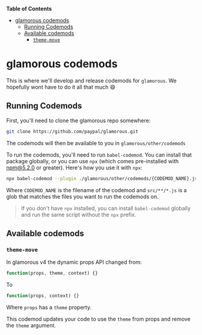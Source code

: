 <!-- START doctoc generated TOC please keep comment here to allow auto update -->
<!-- DON'T EDIT THIS SECTION, INSTEAD RE-RUN doctoc TO UPDATE -->
**Table of Contents**

- [glamorous codemods](#glamorous-codemods)
  - [Running Codemods](#running-codemods)
  - [Available codemods](#available-codemods)
    - [`theme-move`](#theme-move)

<!-- END doctoc generated TOC please keep comment here to allow auto update -->

# glamorous codemods

This is where we'll develop and release codemods for `glamorous`. We hopefully
wont have to do it all that much 😄

## Running Codemods

First, you'll need to clone the glamorous repo somewhere:

```bash
git clone https://github.com/paypal/glamorous.git
```

The codemods will then be available to you in `glamorous/other/codemods`

To run the codemods, you'll need to run `babel-codemod`. You can install that
package globally, or you can use `npx` (which comes pre-installed with npm@5.2.0
or greater). Here's how you use it with `npx`:

```bash
npx babel-codemod --plugin ./glamorous/other/codemods/{CODEMOD_NAME}.js "src/**/*.js"
```

Where `CODEMOD_NAME` is the filename of the codemod and `src/**/*.js` is a glob
that matches the files you want to run the codemods on.

> If you don't have `npx` installed, you can install `babel-codemod` globally
> and run the same script without the `npx` prefix.

## Available codemods

### `theme-move`

In glamorous v4 the dynamic props API changed from:

```javascript
function(props, theme, context) {}
```

To

```javascript
function(props, context) {}
```

Where `props` has a `theme` property.

This codemod updates your code to use the `theme` from props and remove the
`theme` argument.
